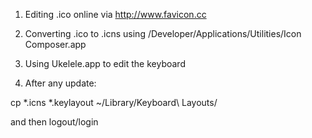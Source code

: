 
1. Editing .ico online via http://www.favicon.cc

2. Converting .ico to .icns using /Developer/Applications/Utilities/Icon Composer.app

3. Using Ukelele.app to edit the keyboard

4. After any update:

  cp *.icns *.keylayout ~/Library/Keyboard\ Layouts/

  and then logout/login